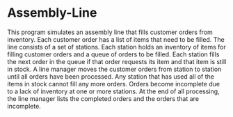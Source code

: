 # Assembly-Line

This program simulates an assembly line that fills customer orders from inventory. Each customer order has a list of items that need to be filled. 
The line consists of a set of stations. Each station holds an inventory of items for filling customer orders and a queue of orders to be filled. Each station fills the next
order in the queue if that order requests its item and that item is still in stock. A line manager moves the customer orders from station to station until all orders have been
processed. Any station that has used all of the items in stock cannot fill any more orders. Orders become incomplete due to a lack of inventory at one or more stations. At the
end of all processing, the line manager lists the completed orders and the orders that are incomplete.
